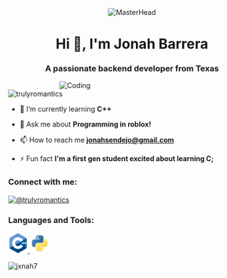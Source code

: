<div style="text-align:center;">
  <img src="https://68.media.tumblr.com/12e6842f43f796addda614bf3024cd50/tumblr_ok8hzjjFYO1v7eoizo1_540.gif" alt="MasterHead">
</div>


<h1 align="center">Hi 👋, I'm Jonah Barrera</h1>
<h3 align="center">A passionate backend developer from Texas</h3>
<img align="right" alt="Coding" width="400" src="https://cdn.dribbble.com/users/1220673/screenshots/13645590/media/da6828d8dfbb606adf810e9338a488ad.gif">

<p align="left"> <img src="https://komarev.com/ghpvc/?username=trulyromantics&label=Profile%20views&color=0e75b6&style=flat" alt="trulyromantics" /> </p>

- 🌱 I’m currently learning **C++**

- 💬 Ask me about **Programming in roblox!**

- 📫 How to reach me **jonahsendejo@gmail.com**

- ⚡ Fun fact **I'm a first gen student excited about learning C;**

<h3 align="left">Connect with me:</h3>
<p align="left">
<a href="https://instagram.com/@trulyromantics" target="blank"><img align="center" src="https://raw.githubusercontent.com/rahuldkjain/github-profile-readme-generator/master/src/images/icons/Social/instagram.svg" alt="@trulyromantics" height="30" width="40" /></a>
</p>

<h3 align="left">Languages and Tools:</h3>
<p align="left"> <a href="https://www.w3schools.com/cpp/" target="_blank" rel="noreferrer"> <img src="https://raw.githubusercontent.com/devicons/devicon/master/icons/cplusplus/cplusplus-original.svg" alt="cplusplus" width="40" height="40"/> </a> <a href="https://www.python.org" target="_blank" rel="noreferrer"> <img src="https://raw.githubusercontent.com/devicons/devicon/master/icons/python/python-original.svg" alt="python" width="40" height="40"/> </a> </p>

<p><img align="center" src="https://github-readme-stats.vercel.app/api/top-langs?username=jxnah7&show_icons=true&locale=en&layout=compact" alt="jxnah7" /></p>
